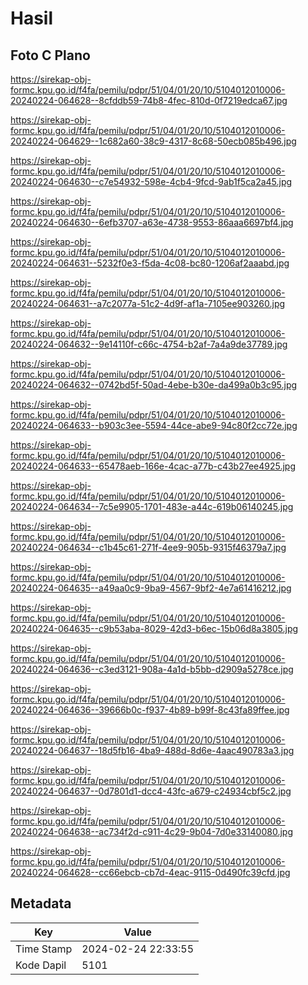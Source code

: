 # Hasil

## Foto C Plano

https://sirekap-obj-formc.kpu.go.id/f4fa/pemilu/pdpr/51/04/01/20/10/5104012010006-20240224-064628--8cfddb59-74b8-4fec-810d-0f7219edca67.jpg

https://sirekap-obj-formc.kpu.go.id/f4fa/pemilu/pdpr/51/04/01/20/10/5104012010006-20240224-064629--1c682a60-38c9-4317-8c68-50ecb085b496.jpg

https://sirekap-obj-formc.kpu.go.id/f4fa/pemilu/pdpr/51/04/01/20/10/5104012010006-20240224-064630--c7e54932-598e-4cb4-9fcd-9ab1f5ca2a45.jpg

https://sirekap-obj-formc.kpu.go.id/f4fa/pemilu/pdpr/51/04/01/20/10/5104012010006-20240224-064630--6efb3707-a63e-4738-9553-86aaa6697bf4.jpg

https://sirekap-obj-formc.kpu.go.id/f4fa/pemilu/pdpr/51/04/01/20/10/5104012010006-20240224-064631--5232f0e3-f5da-4c08-bc80-1206af2aaabd.jpg

https://sirekap-obj-formc.kpu.go.id/f4fa/pemilu/pdpr/51/04/01/20/10/5104012010006-20240224-064631--a7c2077a-51c2-4d9f-af1a-7105ee903260.jpg

https://sirekap-obj-formc.kpu.go.id/f4fa/pemilu/pdpr/51/04/01/20/10/5104012010006-20240224-064632--9e14110f-c66c-4754-b2af-7a4a9de37789.jpg

https://sirekap-obj-formc.kpu.go.id/f4fa/pemilu/pdpr/51/04/01/20/10/5104012010006-20240224-064632--0742bd5f-50ad-4ebe-b30e-da499a0b3c95.jpg

https://sirekap-obj-formc.kpu.go.id/f4fa/pemilu/pdpr/51/04/01/20/10/5104012010006-20240224-064633--b903c3ee-5594-44ce-abe9-94c80f2cc72e.jpg

https://sirekap-obj-formc.kpu.go.id/f4fa/pemilu/pdpr/51/04/01/20/10/5104012010006-20240224-064633--65478aeb-166e-4cac-a77b-c43b27ee4925.jpg

https://sirekap-obj-formc.kpu.go.id/f4fa/pemilu/pdpr/51/04/01/20/10/5104012010006-20240224-064634--7c5e9905-1701-483e-a44c-619b06140245.jpg

https://sirekap-obj-formc.kpu.go.id/f4fa/pemilu/pdpr/51/04/01/20/10/5104012010006-20240224-064634--c1b45c61-271f-4ee9-905b-9315f46379a7.jpg

https://sirekap-obj-formc.kpu.go.id/f4fa/pemilu/pdpr/51/04/01/20/10/5104012010006-20240224-064635--a49aa0c9-9ba9-4567-9bf2-4e7a61416212.jpg

https://sirekap-obj-formc.kpu.go.id/f4fa/pemilu/pdpr/51/04/01/20/10/5104012010006-20240224-064635--c9b53aba-8029-42d3-b6ec-15b06d8a3805.jpg

https://sirekap-obj-formc.kpu.go.id/f4fa/pemilu/pdpr/51/04/01/20/10/5104012010006-20240224-064636--c3ed3121-908a-4a1d-b5bb-d2909a5278ce.jpg

https://sirekap-obj-formc.kpu.go.id/f4fa/pemilu/pdpr/51/04/01/20/10/5104012010006-20240224-064636--39666b0c-f937-4b89-b99f-8c43fa89ffee.jpg

https://sirekap-obj-formc.kpu.go.id/f4fa/pemilu/pdpr/51/04/01/20/10/5104012010006-20240224-064637--18d5fb16-4ba9-488d-8d6e-4aac490783a3.jpg

https://sirekap-obj-formc.kpu.go.id/f4fa/pemilu/pdpr/51/04/01/20/10/5104012010006-20240224-064637--0d7801d1-dcc4-43fc-a679-c24934cbf5c2.jpg

https://sirekap-obj-formc.kpu.go.id/f4fa/pemilu/pdpr/51/04/01/20/10/5104012010006-20240224-064638--ac734f2d-c911-4c29-9b04-7d0e33140080.jpg

https://sirekap-obj-formc.kpu.go.id/f4fa/pemilu/pdpr/51/04/01/20/10/5104012010006-20240224-064628--cc66ebcb-cb7d-4eac-9115-0d490fc39cfd.jpg


## Metadata

| Key        | Value               |
| ---------- | ------------------- |
| Time Stamp | 2024-02-24 22:33:55 |
| Kode Dapil | 5101                |



